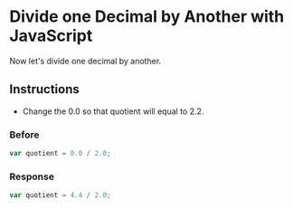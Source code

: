 # Divide one Decimal by Another with JavaScript

Now let's divide one decimal by another.

## Instructions
 - Change the 0.0 so that quotient will equal to 2.2.
 
### Before

```javascript
var quotient = 0.0 / 2.0;
```

### Response

```javascript
var quotient = 4.4 / 2.0;
```
